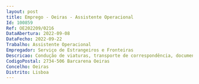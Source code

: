 ```yaml
--- 
layout: post
title: Emprego - Oeiras - Assistente Operacional
Id: 100859
Ref: OE202209/0216
DataAbertura: 2022-09-08
DataFecho: 2022-09-22
Trabalho: Assistente Operacional
Empregador: Serviço de Estrangeiros e Fronteiras
Descricao: Condução de viaturas, transporte de correspondência, documentos, objetos e valores, dentro e fora das instituições, para além de efetuar serviços bancários e de correio, depositando ou apanhando o material e entregando o aos destinatários, e funções de apoio à organização de eventos.
CodigoPostal: 2734-506 Barcarena Oeiras
Concelho: Oeiras
Distrito: Lisboa
--- 
```

